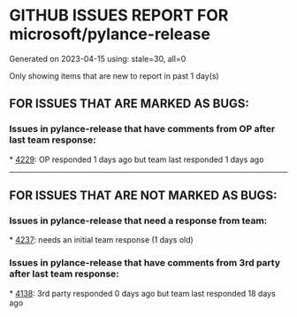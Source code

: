 
# GITHUB ISSUES REPORT FOR microsoft/pylance-release


Generated on 2023-04-15 using: stale=30, all=0


Only showing items that are new to report in past 1 day(s)


## FOR ISSUES THAT ARE MARKED AS BUGS:


### Issues in pylance-release that have comments from OP after last team response:


\* [4229](https://github.com/microsoft/pylance-release/issues/4229 "Typing `import an` should not result in auto-importing of antigravity"): OP responded 1 days ago but team last responded 1 days ago

---

## FOR ISSUES THAT ARE NOT MARKED AS BUGS:


### Issues in pylance-release that need a response from team:


\* [4237](https://github.com/microsoft/pylance-release/issues/4237 "Error in bundled matplotlib stubs"): needs an initial team response (1 days old)

### Issues in pylance-release that have comments from 3rd party after last team response:


\* [4138](https://github.com/microsoft/pylance-release/issues/4138 "Easier way to get rid of random nonsensical errors?"): 3rd party responded 0 days ago but team last responded 18 days ago
